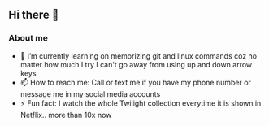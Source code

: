 ## Hi there 👋

<!--
**rsauri/rsauri** is a ✨ _special_ ✨ repository because its `README.md` (this file) appears on your GitHub profile.

Here are some ideas to get you started:

- 🔭 I’m currently working on ...
- 🌱 I’m currently learning ...
- 👯 I’m looking to collaborate on ...
- 🤔 I’m looking for help with ...
- 💬 Ask me about ...
- 📫 How to reach me: ...
- 😄 Pronouns: ...
- ⚡ Fun fact: ...
-->

### About me
<ul>
<li>🔭 I’m currently learning on memorizing git and linux commands coz no matter how much I try I can't go away from using up and down arrow keys</li>
<li>📫 How to reach me: Call or text me if you have my phone number or message me in my social media accounts</li>
<li>⚡ Fun fact: I watch the whole Twilight collection everytime it is shown in Netflix.. more than 10x now</li>
</ul>